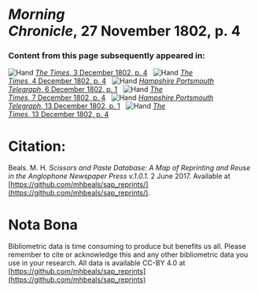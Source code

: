 # *Morning Chronicle*, 27 November 1802, p. 4  
  
### Content from this page subsequently appeared in:  
![Hand](http://scissorsandpaste.net/wp-content/uploads/2017/06/smallhandpointer.png) [*The Times*, 3 December 1802, p. 4](https://mhbeals.github.io/sap_html/The-Times/The-Times-3-December-1802-p-4)  
![Hand](http://scissorsandpaste.net/wp-content/uploads/2017/06/smallhandpointer.png) [*The Times*, 4 December 1802, p. 4](https://mhbeals.github.io/sap_html/The-Times/The-Times-4-December-1802-p-4)  
![Hand](http://scissorsandpaste.net/wp-content/uploads/2017/06/smallhandpointer.png) [*Hampshire Portsmouth Telegraph*, 6 December 1802, p. 1](https://mhbeals.github.io/sap_html/Hampshire-Portsmouth-Telegraph/Hampshire-Portsmouth-Telegraph-6-December-1802-p-1)  
![Hand](http://scissorsandpaste.net/wp-content/uploads/2017/06/smallhandpointer.png) [*The Times*, 7 December 1802, p. 4](https://mhbeals.github.io/sap_html/The-Times/The-Times-7-December-1802-p-4)  
![Hand](http://scissorsandpaste.net/wp-content/uploads/2017/06/smallhandpointer.png) [*Hampshire Portsmouth Telegraph*, 13 December 1802, p. 1](https://mhbeals.github.io/sap_html/Hampshire-Portsmouth-Telegraph/Hampshire-Portsmouth-Telegraph-13-December-1802-p-1)  
![Hand](http://scissorsandpaste.net/wp-content/uploads/2017/06/smallhandpointer.png) [*The Times*, 13 December 1802, p. 4](https://mhbeals.github.io/sap_html/The-Times/The-Times-13-December-1802-p-4)  


# Citation: 

Beals. M. H. *Scissors and Paste Database: A Map of Reprinting and Reuse in the Anglophone Newspaper Press v.1.0.1.* 2 June 2017. Available at [https://github.com/mhbeals/sap_reprints/](https://github.com/mhbeals/sap_reprints/). 

# Nota Bona

Bibliometric data is time consuming to produce but benefits us all. Please remember to cite or acknowledge this and any other bibliometric data you use in your research. All data is available CC-BY 4.0 at [https://github.com/mhbeals/sap_reprints](https://github.com/mhbeals/sap_reprints)
